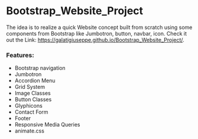 # Bootstrap_Website_Project

 The idea is to realize a quick Website concept built from scratch using some components from Bootstrap like Jumbotron, button, navbar, icon. Check it out the Link: https://galatigiuseppe.github.io/Bootstrap_Website_Project/.
 
 ### Features:
 
 - Bootstrap navigation
 - Jumbotron
 - Accordion Menu 
 - Grid System
 - Image Classes
 - Button Classes
 - Glyphicons
 - Contact Form
 - Footer
 - Responsive Media Queries
 - animate.css
